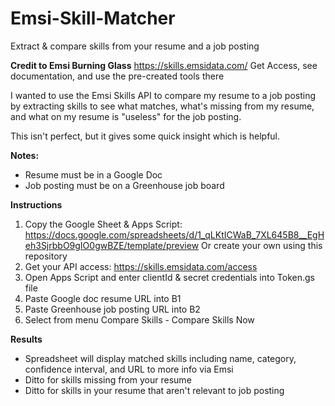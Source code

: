 # Emsi-Skill-Matcher
Extract &amp; compare skills from your resume and a job posting

**Credit to Emsi Burning Glass**
https://skills.emsidata.com/
Get Access, see documentation, and use the pre-created tools there

I wanted to use the Emsi Skills API to compare my resume to a job posting by extracting skills to see what matches, what's missing from my resume, and what on my resume is "useless" for the job posting.

This isn't perfect, but it gives some quick insight which is helpful.

**Notes:**
* Resume must be in a Google Doc
* Job posting must be on a Greenhouse job board

**Instructions**
1. Copy the Google Sheet & Apps Script: https://docs.google.com/spreadsheets/d/1_qLKtICWaB_7XL645B8__EgHeh3SjrbbO9gIO0gwBZE/template/preview
   Or create your own using this repository
2. Get your API access: https://skills.emsidata.com/access
3. Open Apps Script and enter clientId & secret credentials into Token.gs file
4. Paste Google doc resume URL into B1
5. Paste Greenhouse job posting URL into B2
6. Select from menu Compare Skills - Compare Skills Now

**Results**
* Spreadsheet will display matched skills including name, category, confidence interval, and URL to more info via Emsi
* Ditto for skills missing from your resume
* Ditto for skills in your resume that aren't relevant to job posting
